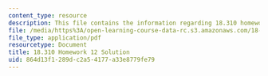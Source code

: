 ```yaml
---
content_type: resource
description: This file contains the information regarding 18.310 homework 12.
file: /media/https%3A/open-learning-course-data-rc.s3.amazonaws.com/18-310-principles-of-discrete-applied-mathematics-fall-2013/864d13f1289dc2a54177a33e8779fe79_MIT18_310F13_Homework12Sol.pdf
file_type: application/pdf
resourcetype: Document
title: 18.310 Homework 12 Solution
uid: 864d13f1-289d-c2a5-4177-a33e8779fe79
---
```

